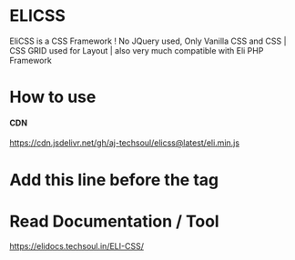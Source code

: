 # ELICSS
EliCSS is a CSS Framework ! No JQuery used, Only Vanilla CSS and CSS | CSS GRID used for Layout |  also very much compatible with Eli PHP Framework


# How to use

#### CDN
https://cdn.jsdelivr.net/gh/aj-techsoul/elicss@latest/eli.min.js

# Add this line before the </body> tag
<script src="https://cdn.jsdelivr.net/gh/aj-techsoul/elicss@latest/eli.min.js" ></script>

# Read Documentation / Tool
https://elidocs.techsoul.in/ELI-CSS/
